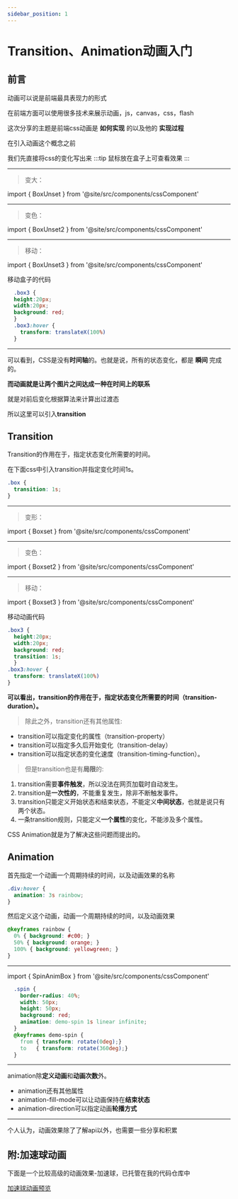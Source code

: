 ```yaml
---
sidebar_position: 1
---
```

# Transition、Animation动画入门

## 前言 ##

动画可以说是前端最具表现力的形式

在前端方面可以使用很多技术来展示动画，js，canvas，css，flash

这次分享的主题是前端css动画是 **如何实现** 的以及他的 **实现过程**

在引入动画这个概念之前

我们先直接将css的变化写出来
:::tip 鼠标放在盒子上可查看效果
:::

---


>变大：

import { BoxUnset } from '@site/src/components/cssComponent'

<BoxUnset />

---

>变色：

import { BoxUnset2 } from '@site/src/components/cssComponent'

<BoxUnset2 />


---


>移动：

import { BoxUnset3 } from '@site/src/components/cssComponent'

<BoxUnset3 />

移动盒子的代码

```css
  .box3 {
  height:20px;
  width:20px;
  background: red;
  }
  .box3:hover {
    transform: translateX(100%)
  }
```

---


可以看到，CSS是没有**时间轴**的。也就是说，所有的状态变化，都是 **瞬间** 完成的。

**而动画就是让两个图片之间达成一种在时间上的联系**

就是对前后变化根据算法来计算出过渡态

所以这里可以引入**transition**

## Transition

Transition的作用在于，指定状态变化所需要的时间。

在下面css中引入transition并指定变化时间1s。
``` css
.box {
  transition: 1s;
}
```

---
>变形：

import { Boxset } from '@site/src/components/cssComponent'

<Boxset />

---

>变色：

import { Boxset2 } from '@site/src/components/cssComponent'

<Boxset2 />

---
>移动：

import { Boxset3 } from '@site/src/components/cssComponent'

<Boxset3 />

移动动画代码
```css
.box3 {
  height:20px;
  width:20px;
  background: red;
  transition: 1s;
  }
.box3:hover {
  transform: translateX(100%)
}
```


**可以看出，transition的作用在于，指定状态变化所需要的时间（transition-duration）。**

>除此之外，transition还有其他属性:
* transition可以指定变化的属性（transition-property）
* transition可以指定多久后开始变化（transition-delay）
* transition可以指定状态的变化速度（transition-timing-function）。
>但是transition也是有**局限**的:
1. transition需要**事件触发**，所以没法在网页加载时自动发生。
2. transition是**一次性的**，不能重复发生，除非不断触发事件。
3. transition只能定义开始状态和结束状态，不能定义**中间状态**，也就是说只有两个状态。
4. 一条transition规则，只能定义**一个属性**的变化，不能涉及多个属性。

CSS Animation就是为了解决这些问题而提出的。


## Animation ##
首先指定一个动画一个周期持续的时间，以及动画效果的名称

```css 
.div:hover {
  animation: 3s rainbow;
} 
```
然后定义这个动画，动画一个周期持续的时间，以及动画效果
```css
@keyframes rainbow {
  0% { background: #c00; }
  50% { background: orange; }
  100% { background: yellowgreen; }
}
```

---

import { SpinAnimBox } from '@site/src/components/cssComponent'

<SpinAnimBox />

```css
  .spin {
    border-radius: 40%;
    width: 50px;
    height: 50px;
    background: red;
    animation: demo-spin 1s linear infinite;
  }
  @keyframes demo-spin {
    from { transform: rotate(0deg);}
    to   { transform: rotate(360deg);}
  }
```

---
animation除<b>定义动画</b>和<b>动画次数</b>外。

* animation还有其他属性
* animation-fill-mode可以让动画保持在**结束状态**
* animation-direction可以指定动画**轮播方式**

---
个人认为，动画效果除了了解api以外，也需要一些分享和积累

## 附:加速球动画 ##

下面是一个比较高级的动画效果-加速球，已托管在我的代码仓库中

[加速球动画预览](https://dbsds.github.io/Suspended-ball/dist)